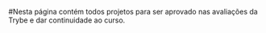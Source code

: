 #Nesta página contém todos projetos para ser aprovado nas avaliações da Trybe e  dar continuidade ao curso.
